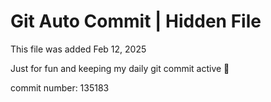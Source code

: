 # Git Auto Commit | Hidden File

This file was added Feb 12, 2025

Just for fun and keeping my daily git commit active 🤪

commit number: 135183
